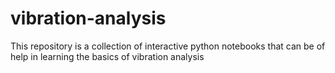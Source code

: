 # vibration-analysis
This repository is a collection of interactive python notebooks that can be of help in learning the basics of vibration analysis
